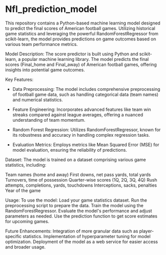 # Nfl_prediction_model
This repository contains a Python-based machine learning model designed to predict the final scores of American football games. Utilizing historical game statistics and leveraging the powerful RandomForestRegressor from scikit-learn, the model provides predictions on game outcomes based on various team performance metrics.

Model Description:
The score predictor is built using Python and scikit-learn, a popular machine learning library. The model predicts the final scores (Final_home and Final_away) of American football games, offering insights into potential game outcomes.

Key Features:

- Data Preprocessing: The model includes comprehensive preprocessing of football game data, such as handling categorical data (team names) and numerical statistics.

- Feature Engineering: Incorporates advanced features like team win streaks compared against league averages, offering a nuanced understanding of team momentum.

- Random Forest Regression: Utilizes RandomForestRegressor, known for its robustness and accuracy in handling complex regression tasks.

- Evaluation Metrics: Employs metrics like Mean Squared Error (MSE) for model evaluation, ensuring the reliability of predictions.

Dataset:
The model is trained on a dataset comprising various game statistics, including:

Team names (home and away)
First downs, net pass yards, total yards
Turnovers, time of possession
Quarter-wise scores (1Q, 2Q, 3Q, 4Q)
Rush attempts, completions, yards, touchdowns
Interceptions, sacks, penalties
Year of the game


Usage:
To use the model:
Load your game statistics dataset.
Run the preprocessing script to prepare the data.
Train the model using the RandomForestRegressor.
Evaluate the model's performance and adjust parameters as needed.
Use the prediction function to get score estimates for upcoming games.


Future Enhancements:
Integration of more granular data such as player-specific statistics.
Implementation of hyperparameter tuning for model optimization.
Deployment of the model as a web service for easier access and broader usage.
